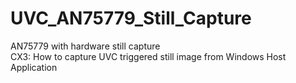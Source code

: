 # UVC_AN75779_Still_Capture
AN75779 with hardware still capture   
CX3: How to capture UVC triggered still image from Windows Host Application
